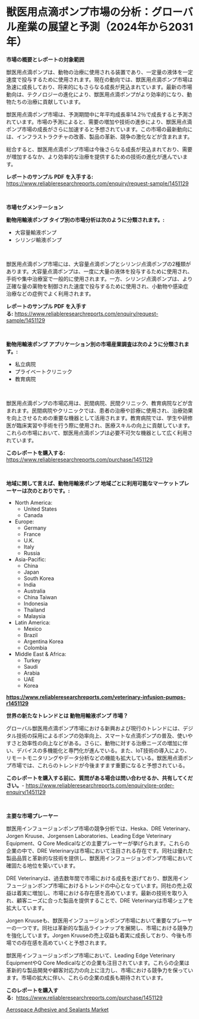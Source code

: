 <p><h1>獣医用点滴ポンプ市場の分析：グローバル産業の展望と予測（2024年から2031年）</h1></p><p><strong>市場の概要とレポートの対象範囲</strong></p>
<p><p>獣医用点滴ポンプは、動物の治療に使用される装置であり、一定量の液体を一定速度で投与するために使用されます。現在の動向では、獣医用点滴ポンプ市場は急速に成長しており、将来的にもさらなる成長が見込まれています。最新の市場動向は、テクノロジーの進化により、獣医用点滴ポンプがより効率的になり、動物たちの治療に貢献しています。</p><p>獣医用点滴ポンプ市場は、予測期間中に年平均成長率14.2％で成長すると予測されています。市場の予測によると、需要の増加や技術の進歩により、獣医用点滴ポンプ市場の成長がさらに加速すると予想されています。この市場の最新動向には、インフラストラクチャの改善、製品の革新、競争の激化などが含まれます。</p><p>総合すると、獣医用点滴ポンプ市場は今後さらなる成長が見込まれており、需要が増加するなか、より効率的な治療を提供するための技術の進化が進んでいます。</p></p>
<p><strong>レポートのサンプル PDF を入手する:</strong> <a href="https://www.reliableresearchreports.com/enquiry/request-sample/1451129">https://www.reliableresearchreports.com/enquiry/request-sample/1451129</a></p>
<p>&nbsp;</p>
<p><strong>市場セグメンテーション</strong></p>
<p><strong>動物用輸液ポンプ タイプ別の市場分析は次のように分類されます。:</strong></p>
<p><ul><li>大容量輸液ポンプ</li><li>シリンジ輸液ポンプ</li></ul></p>
<p>&nbsp;</p>
<p><p>獣医用点滴ポンプ市場には、大容量点滴ポンプとシリンジ点滴ポンプの2種類があります。大容量点滴ポンプは、一度に大量の液体を投与するために使用され、手術や集中治療室で一般的に使用されます。一方、シリンジ点滴ポンプは、より正確な量の薬物を制御された速度で投与するために使用され、小動物や感染症治療などの症例でよく利用されます。</p></p>
<p><strong>レポートのサンプル PDF を入手する:</strong>&nbsp;<a href="https://www.reliableresearchreports.com/enquiry/request-sample/1451129">https://www.reliableresearchreports.com/enquiry/request-sample/1451129</a></p>
<p>&nbsp;</p>
<p><strong> 動物用輸液ポンプ アプリケーション別の市場産業調査は次のように分類されます。:</strong></p>
<p><ul><li>私立病院</li><li>プライベートクリニック</li><li>教育病院</li></ul></p>
<p>&nbsp;</p>
<p><p>獣医用点滴ポンプの市場応用は、民間病院、民間クリニック、教育病院などが含まれます。民間病院やクリニックでは、患者の治療や診療に使用され、治療効果を向上させるための重要な機器として活用されます。教育病院では、学生や研修医が臨床実習や手術を行う際に使用され、医療スキルの向上に貢献しています。これらの市場において、獣医用点滴ポンプは必要不可欠な機器として広く利用されています。</p></p>
<p><strong>このレポートを購入する:</strong>&nbsp; <a href="https://www.reliableresearchreports.com/purchase/1451129">https://www.reliableresearchreports.com/purchase/1451129</a></p>
<p>&nbsp;</p>
<p><strong>地域に関して言えば、動物用輸液ポンプ 地域ごとに利用可能なマーケットプレーヤーは次のとおりです。:</strong></p>
<p><ul>
    <li>
        North America:
        <ul>
            <li>United States</li>
            <li>Canada</li>
        </ul>
    </li>
    <li>
        Europe:
        <ul>
            <li>Germany</li>
            <li>France</li>
            <li>U.K.</li>
            <li>Italy</li>
            <li>Russia</li>
        </ul>
    </li>
    <li>
        Asia-Pacific:
        <ul>
            <li>China</li>
            <li>Japan</li>
            <li>South Korea</li>
            <li>India</li>
            <li>Australia</li>
            <li>China Taiwan</li>
            <li>Indonesia</li>
            <li>Thailand</li>
            <li>Malaysia</li>
        </ul>
    </li>
    <li>
        Latin America:
        <ul>
            <li>Mexico</li>
            <li>Brazil</li>
            <li>Argentina Korea</li>
            <li>Colombia</li>
        </ul>
    </li>
    <li>
        Middle East & Africa:
        <ul>
            <li>Turkey</li>
            <li>Saudi</li>
            <li>Arabia</li>
            <li>UAE</li>
            <li>Korea</li>
        </ul>
    </li>
    </ul></p>
<p><strong><a href="https://www.reliableresearchreports.com/veterinary-infusion-pumps-r1451129">https://www.reliableresearchreports.com/veterinary-infusion-pumps-r1451129</a></strong>&nbsp;</p>
<p><strong>世界の新たなトレンドとは 動物用輸液ポンプ 市場？</strong></p>
<p><p>グローバル獣医用点滴ポンプ市場における新興および現行のトレンドには、デジタル技術の採用によるポンプの効率向上、スマートな点滴ポンプの普及、使いやすさと効率性の向上などがある。さらに、動物に対する治療ニーズの増加に伴い、デバイスの多機能化と専門化が進んでいる。また、IoT技術の導入により、リモートモニタリングやデータ分析などの機能も拡大している。獣医用点滴ポンプ市場では、これらのトレンドが今後ますます重要になると予想されている。</p></p>
<p><strong>このレポートを購入する前に、質問がある場合は問い合わせるか、共有してください。</strong>- <a href="https://www.reliableresearchreports.com/enquiry/pre-order-enquiry/1451129">https://www.reliableresearchreports.com/enquiry/pre-order-enquiry/1451129</a></p>
<p>&nbsp;</p>
<p><strong>主要な市場プレーヤー</strong></p>
<p><p>獣医用インフュージョンポンプ市場の競争分析では、Heska、DRE Veterinary、Jorgen Kruuse、Jorgensen Laboratories、Leading Edge Veterinary Equipment、Q Core Medicalなどの主要プレーヤーが挙げられます。これらの企業の中で、DRE Veterinaryは市場において注目される存在です。同社は優れた製品品質と革新的な技術を提供し、獣医用インフュージョンポンプ市場において確固たる地位を築いています。</p><p>DRE Veterinaryは、過去数年間で市場における成長を遂げており、獣医用インフュージョンポンプ市場におけるトレンドの中心となっています。同社の売上収益は着実に増加し、市場における存在感を高めています。最新の技術を取り入れ、顧客ニーズに合った製品を提供することで、DRE Veterinaryは市場シェアを拡大しています。</p><p>Jorgen Kruuseも、獣医用インフュージョンポンプ市場において重要なプレーヤーの一つです。同社は革新的な製品ラインナップを展開し、市場における競争力を強化しています。Jorgen Kruuseの売上収益も着実に成長しており、今後も市場での存在感を高めていくと予想されます。</p><p>獣医用インフュージョンポンプ市場において、Leading Edge Veterinary EquipmentやQ Core Medicalなどの企業も注目されています。これらの企業は革新的な製品開発や顧客対応力の向上に注力し、市場における競争力を保っています。市場の拡大に伴い、これらの企業の成長も期待されています。</p></p>
<p><strong>このレポートを購入する:</strong>&nbsp;&nbsp;<a href="https://www.reliableresearchreports.com/purchase/1451129">https://www.reliableresearchreports.com/purchase/1451129</a></p>
<p><p><a href="https://fuschia-pecorino-a6d.notion.site/Decoding-the-Aerospace-Adhesive-and-Sealants-Market-A-Deep-Dive-into-the-Latest-Market-Trends-Mark-1a58fd7f40284721b01167a818aa178d">Aerospace Adhesive and Sealants Market</a></p></p>